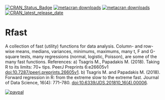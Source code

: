 [![CRAN_Status_Badge](https://www.r-pkg.org/badges/version/Rfast)](https://cran.r-project.org/package=Rfast) [![metacran downloads](https://cranlogs.r-pkg.org/badges/grand-total/Rfast)](https://cran.r-project.org/package=Rfast) [![metacran downloads](https://cranlogs.r-pkg.org/badges/Rfast)](https://cran.r-project.org/package=Rfast) [![CRAN_latest_release_date](https://www.r-pkg.org/badges/last-release/Rfast)](https://cran.r-project.org/package=Rfast)

# Rfast
A collection of fast (utility) functions for data analysis. Column- and row- wise means, medians, variances, minimums, maximums, many t, F and G-square tests, many regressions (normal, logistic, Poisson), are some of the many fast functions. References: a) Tsagris M., Papadakis M. (2018). Taking R to its limits: 70+ tips. PeerJ Preprints 6:e26605v1 <doi:10.7287/peerj.preprints.26605v1>. b) Tsagris M. and Papadakis M. (2018). Forward regression in R: from the extreme slow to the extreme fast. Journal of Data Science, 16(4): 771–780. <doi:10.6339/JDS.201810_16(4).00006>.

[![paypal](https://www.paypalobjects.com/en_US/i/btn/btn_donateCC_LG.gif)](https://www.paypal.me/rfastofficial)
